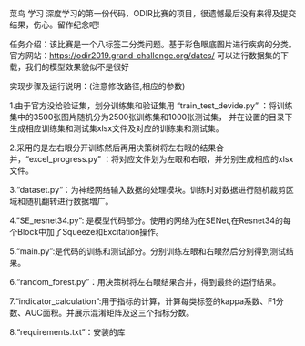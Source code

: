 菜鸟 学习 深度学习的第一份代码，ODIR比赛的项目，很遗憾最后没有来得及提交结果，伤心。留作纪念吧!

任务介绍：该比赛是一个八标签二分类问题。基于彩色眼底图片进行疾病的分类。
官方网站：https://odir2019.grand-challenge.org/dates/ 可以进行数据集的下载，我们的模型效果貌似不是很好

实现步骤及运行说明：(注意修改路径,相应的参数)

1.由于官方没给验证集，划分训练集和验证集用 “train_test_devide.py” ：将训练集中的3500张图片随机分为2500张训练集和1000张测试集，
并在设置的目录下生成相应训练集和测试集xlsx文件及对应的训练集和测试集。

2.采用的是左右眼分开训练然后再用决策树将左右眼的结果合并，“excel_progress.py” ：将对应文件划为左眼和右眼，并分别生成相应的xlsx文件。

3.“dataset.py“：为神经网络输入数据的处理模块。训练时对数据进行随机裁剪区域和随机翻转进行数据増广。

4.”SE_resnet34.py”: 是模型代码部分。使用的网络为在SENet,在Resnet34的每个Block中加了Squeeze和Excitation操作。

5.“main.py”:是代码的训练和测试部分。分别训练左眼和右眼然后分别得到测试结果。

6.“random_forest.py”：用决策树将左右眼结果合并，得到最终的运行结果。

7.“indicator_calculation”:用于指标的计算，计算每类标签的kappa系数、F1分数、AUC面积。并展示混淆矩阵及这三个指标分数。

8.“requirements.txt”：安装的库

